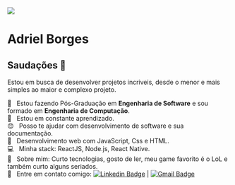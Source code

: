 <img width="auto" src="https://github.com/tgmarinho/tgmarinho/blob/master/banner.png">

# Adriel Borges

## Saudações 👋
Estou em busca de desenvolver projetos incriveis, desde o menor e mais simples ao maior e complexo projeto.


 :rocket:  &nbsp; Estou fazendo Pós-Graduação em **Engenharia de Software** e sou formado em **Engenharia de Computação**.
 <br/> :notebook:  &nbsp; Estou em constante aprendizado.
 <br/> :blush:  &nbsp; Posso te ajudar com desenvolvimento de software e sua documentação.
 <br/> :scroll:  &nbsp; Desenvolvimento web com JavaScript, Css e HTML.
 <br/> :computer:  &nbsp; Minha stack: ReactJS, Node.js, React Native.
 <br/> 💬  &nbsp;  Sobre mim: Curto tecnologias, gosto de ler, meu game favorito é o LoL e também curto alguns seriados.
 <br/> :email: &nbsp;  Entre em contato comigo: [![Linkedin Badge](https://img.shields.io/badge/-adrielborgesti-blue?style=flat-square&logo=Linkedin&logoColor=white&link=https://www.linkedin.com/in/adriel-borgesti/)](https://www.linkedin.com/in/adriel-borgesti/) 
| 
[![Gmail Badge](https://img.shields.io/badge/-adrieluca@gmail.com-c14438?style=flat-square&logo=Gmail&logoColor=white&link=mailto:adrieluca@gmail.com)](mailto:adrieluca@gmail.com)
